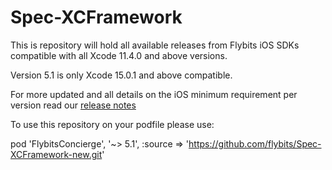 # Spec-XCFramework

This is repository will hold all available releases from Flybits iOS SDKs compatible with all Xcode 11.4.0 and above versions.

Version 5.1 is only Xcode 15.0.1 and above compatible.

For more updated and all details on the iOS minimum requirement per version read our [release notes](https://flybits.gitbook.io/customer-documentation/concierge-sdk/sdk-release-notes/ios/core-+-concierge/version-5.x)

To use this repository on your podfile please use:

pod 'FlybitsConcierge', '~> 5.1', :source => 'https://github.com/flybits/Spec-XCFramework-new.git'
